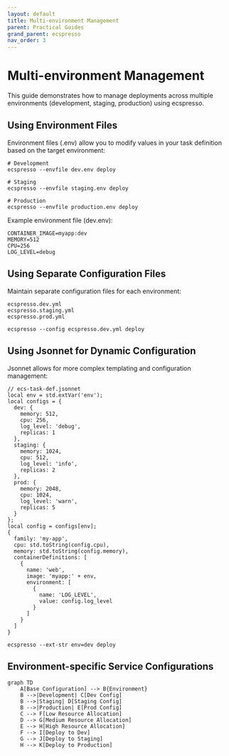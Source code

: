 ```yaml
---
layout: default
title: Multi-environment Management
parent: Practical Guides
grand_parent: ecspresso
nav_order: 3
---
```


# Multi-environment Management

This guide demonstrates how to manage deployments across multiple environments (development, staging, production) using ecspresso.

## Using Environment Files

Environment files (.env) allow you to modify values in your task definition based on the target environment:

```shell
# Development
ecspresso --envfile dev.env deploy

# Staging
ecspresso --envfile staging.env deploy

# Production
ecspresso --envfile production.env deploy
```

Example environment file (dev.env):
```
CONTAINER_IMAGE=myapp:dev
MEMORY=512
CPU=256
LOG_LEVEL=debug
```

## Using Separate Configuration Files

Maintain separate configuration files for each environment:

```
ecspresso.dev.yml
ecspresso.staging.yml
ecspresso.prod.yml
```

```shell
ecspresso --config ecspresso.dev.yml deploy
```

## Using Jsonnet for Dynamic Configuration

Jsonnet allows for more complex templating and configuration management:

```jsonnet
// ecs-task-def.jsonnet
local env = std.extVar('env');
local configs = {
  dev: {
    memory: 512,
    cpu: 256,
    log_level: 'debug',
    replicas: 1
  },
  staging: {
    memory: 1024,
    cpu: 512,
    log_level: 'info',
    replicas: 2
  },
  prod: {
    memory: 2048,
    cpu: 1024,
    log_level: 'warn',
    replicas: 5
  }
};
local config = configs[env];
{
  family: 'my-app',
  cpu: std.toString(config.cpu),
  memory: std.toString(config.memory),
  containerDefinitions: [
    {
      name: 'web',
      image: 'myapp:' + env,
      environment: [
        {
          name: 'LOG_LEVEL',
          value: config.log_level
        }
      ]
    }
  ]
}
```

```shell
ecspresso --ext-str env=dev deploy
```

## Environment-specific Service Configurations

```mermaid
graph TD
    A[Base Configuration] --> B{Environment}
    B -->|Development| C[Dev Config]
    B -->|Staging| D[Staging Config]
    B -->|Production| E[Prod Config]
    C --> F[Low Resource Allocation]
    D --> G[Medium Resource Allocation]
    E --> H[High Resource Allocation]
    F --> I[Deploy to Dev]
    G --> J[Deploy to Staging]
    H --> K[Deploy to Production]
```
